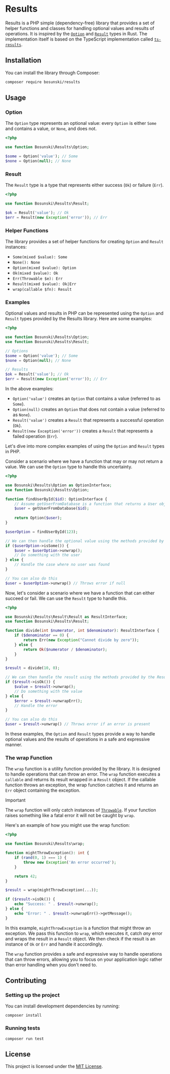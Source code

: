 # Results

Results is a PHP simple (dependency-free) library that provides a set of helper functions and classes for handling optional values and results of operations. 
It is inspired by the [`Option`](https://doc.rust-lang.org/std/option/enum.Option.html) and [`Result`](https://doc.rust-lang.org/std/result/enum.Result.html) types in Rust. The implementation itself is based on the TypeScript implementation called [`ts-results`](https://github.com/vultix/ts-results).

## Installation

You can install the library through Composer:

```bash
composer require bosunski/results
```

## Usage

### Option

The `Option` type represents an optional value: every `Option` is either `Some` and contains a value, or `None`, and does not.

```php
<?php

use function Bosunski\Results\Option;

$some = Option('value'); // Some
$none = Option(null); // None
```

### Result

The `Result` type is a type that represents either success (`Ok`) or failure (`Err`).

```php
<?php

use function Bosunski\Results\Result;

$ok = Result('value'); // Ok
$err = Result(new Exception('error')); // Err
```

### Helper Functions

The library provides a set of helper functions for creating `Option` and `Result` instances:

- `Some(mixed $value): Some`
- `None(): None`
- `Option(mixed $value): Option`
- `Ok(mixed $value): Ok`
- `Err(Throwable $e): Err`
- `Result(mixed $value): Ok|Err`
- `wrap(callable $fn): Result`

### Examples

Optional values and results in PHP can be represented using the `Option` and `Result` types provided by the Results library. Here are some examples:

```php
<?php

use function Bosunski\Results\Option;
use function Bosunski\Results\Result;

// Options
$some = Option('value'); // Some
$none = Option(null); // None

// Results
$ok = Result('value'); // Ok
$err = Result(new Exception('error')); // Err
```

In the above examples:

- `Option('value')` creates an `Option` that contains a value (referred to as `Some`).
- `Option(null)` creates an `Option` that does not contain a value (referred to as `None`).
- `Result('value')` creates a `Result` that represents a successful operation (`Ok`).
- `Result(new Exception('error'))` creates a `Result` that represents a failed operation (`Err`).


Let's dive into more complex examples of using the `Option` and `Result` types in PHP.

Consider a scenario where we have a function that may or may not return a value. We can use the `Option` type to handle this uncertainty.

```php
<?php

use Bosunski\Results\Option as OptionInterface;
use function Bosunski\Results\Option;

function findUserById($id): OptionInterface {
    // Assume getUserFromDatabase is a function that returns a User object if found, null otherwise
    $user = getUserFromDatabase($id);
    
    return Option($user);
}

$userOption = findUserById(123);

// We can then handle the optional value using the methods provided by the Option type
if ($userOption->isSome()) {
    $user = $userOption->unwrap();
    // Do something with the user
} else {
    // Handle the case where no user was found
}

// You can also do this
$user = $userOption->unwrap() // Throws error if null
```

Now, let's consider a scenario where we have a function that can either succeed or fail. We can use the `Result` type to handle this.

```php
<?php

use Bosunski\Results\Result\Result as ResultInterface;
use function Bosunski\Results\Result;

function divide(int $numerator, int $denominator): ResultInterface {
    if ($denominator == 0) {
        return Err(new Exception("Cannot divide by zero"));
    } else {
        return Ok($numerator / $denominator);
    }
}

$result = divide(10, 0);

// We can then handle the result using the methods provided by the Result type
if ($result->isOk()) {
    $value = $result->unwrap();
    // Do something with the value
} else {
    $error = $result->unwrapErr();
    // Handle the error
}

// You can also do this
$user = $result->unwrap() // Throws error if an error is present
```

In these examples, the `Option` and `Result` types provide a way to handle optional values and the results of operations in a safe and expressive manner.

### The wrap Function

The `wrap` function is a utility function provided by the library. It is designed to handle operations that can throw an error. The `wrap` function executes a `callable` and returns its result wrapped in a `Result` object. If the callable function throws an exception, the wrap function catches it and returns an `Err` object containing the exception.

> [!IMPORTANT]
> The `wrap` function will only catch instances of [`Throwable`](https://www.php.net/manual/en/class.throwable.php). If your function raises something like a fatal error it will not be caught by `wrap`.

Here's an example of how you might use the wrap function:

```php
<?php

use function Bosunski\Results\wrap;

function mightThrowException(): int {
    if (rand(0, 1) === 1) {
        throw new Exception('An error occurred');
    }

    return 42;
}

$result = wrap(mightThrowException(...));

if ($result->isOk()) {
    echo "Success: " . $result->unwrap();
} else {
    echo "Error: " . $result->unwrapErr()->getMessage();
}
```

In this example, `mightThrowException` is a function that might throw an exception. We pass this function to `wrap`, which executes it, catch *any* error and wraps the result in a `Result` object. We then check if the result is an instance of `Ok` or `Err` and handle it accordingly.

The `wrap` function provides a safe and expressive way to handle operations that can throw errors, allowing you to focus on your application logic rather than error handling when you don't need to.

## Contributing
### Setting up the project
You can install development dependencies by running:
```shell
composer install
```
### Running tests
```shell
composer run test
```

## License

This project is licensed under the [MIT License].

[MIT license]: LICENSE
